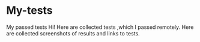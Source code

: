 # My-tests
My passed tests
Hi! Here are collected tests ,which I passed remotely. Here are collected screenshots of results and links to tests.
